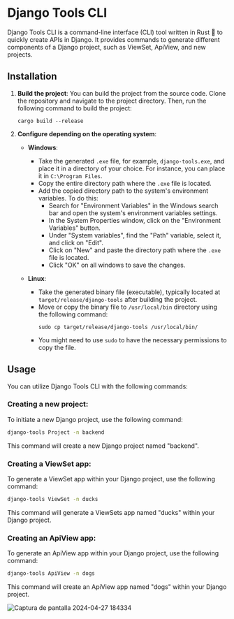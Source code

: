 # Django Tools CLI

Django Tools CLI is a command-line interface (CLI) tool written in Rust 🦀 to quickly create APIs in Django. It provides commands to generate different components of a Django project, such as ViewSet, ApiView, and new projects.

## Installation
1. **Build the project**: You can build the project from the source code. Clone the repository and navigate to the project directory. Then, run the following command to build the project:

    ```
    cargo build --release
    ```

2. **Configure depending on the operating system**:

    - **Windows**:
        - Take the generated `.exe` file, for example, `django-tools.exe`, and place it in a directory of your choice. For instance, you can place it in `C:\Program Files`.
        - Copy the entire directory path where the `.exe` file is located.
        - Add the copied directory path to the system's environment variables. To do this:
            - Search for "Environment Variables" in the Windows search bar and open the system's environment variables settings.
            - In the System Properties window, click on the "Environment Variables" button.
            - Under "System variables", find the "Path" variable, select it, and click on "Edit".
            - Click on "New" and paste the directory path where the `.exe` file is located.
            - Click "OK" on all windows to save the changes.

    - **Linux**:
        - Take the generated binary file (executable), typically located at `target/release/django-tools` after building the project.
        - Move or copy the binary file to `/usr/local/bin` directory using the following command:
            ```
            sudo cp target/release/django-tools /usr/local/bin/
            ```
        - You might need to use `sudo` to have the necessary permissions to copy the file.

## Usage

You can utilize Django Tools CLI with the following commands:

### Creating a new project:

To initiate a new Django project, use the following command:
```bash
django-tools Project -n backend
```
This command will create a new Django project named "backend".

### Creating a ViewSet app:
To generate a ViewSet app within your Django project, use the following command:
```bash
django-tools ViewSet -n ducks
```
This command will generate a ViewSets app named "ducks" within your Django project.

### Creating an ApiView app:

To generate an ApiView app within your Django project, use the following command:
```bash
django-tools ApiView -n dogs
```
This command will create an ApiView app named "dogs" within your Django project.


![Captura de pantalla 2024-04-27 184334](https://github.com/xansaul/django-tools/assets/90731443/f135967b-59bd-437a-8160-69a31058f2a8)


